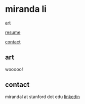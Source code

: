 # miranda li

[art](#art)

[resume](./assets/Miranda_Li_Resume.pdf)

[contact](#contact)


## art
wooooo!

## contact
mirandal at stanford dot edu
[linkedin](https://www.linkedin.com/in/miranda-li-b83859124/)

[//]: # "generate-md --layout github --input ./md --output ./"
